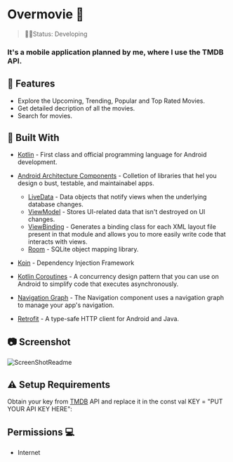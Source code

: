 <h1>Overmovie  🎥</h1>

> 👨‍💻Status: Developing

### It's a mobile application planned by me, where I use the TMDB API.

## 🚀 Features 

+ Explore the Upcoming, Trending, Popular and Top Rated Movies.
+ Get detailed decription of all the movies.
+ Search for movies.

## 🧰 Built With 

* [Kotlin](https://kotlinlang.org/) - First class and official programming language for Android development.
* [Android Architecture Components](https://developer.android.com/topic/libraries/architecture) - Colletion of libraries that hel you design o bust, testable, and maintainabel apps.
  * [LiveData](https://developer.android.com/topic/libraries/architecture/livedata) -  Data objects that notify views when the underlying database changes.
  * [ViewModel](https://developer.android.com/topic/libraries/architecture/viewmodel) - Stores UI-related data that isn't destroyed on UI changes.
  * [ViewBinding](https://developer.android.com/topic/libraries/view-binding) - Generates a binding class for each XML layout file present in that module and allows you to more easily write code that interacts with views.
  * [Room](https://developer.android.com/topic/libraries/architecture/room) - SQLite object mapping library.
 
 * [Koin](https://insert-koin.io/) - Dependency Injection Framework
  
 * [Kotlin Coroutines](https://developer.android.com/kotlin/coroutines) - A concurrency design pattern that you can use on Android to simplify code that executes asynchronously.
  
* [Navigation Graph](https://developer.android.com/guide/navigation/navigation-design-graph) - The Navigation component uses a navigation graph to manage your app's navigation.
* [Retrofit](https://square.github.io/retrofit/) - A type-safe HTTP client for Android and Java.

## 📷 Screenshot

![ScreenShotReadme](https://user-images.githubusercontent.com/58862763/190878296-fe2d7955-0453-40f1-a56c-00494f731d45.jpg)

## ⚠️ Setup Requirements
Obtain your key from [TMDB](https://www.themoviedb.org/documentation/api) API and replace it in the const val KEY = "PUT YOUR API KEY HERE":

## Permissions 💻
+ Internet
